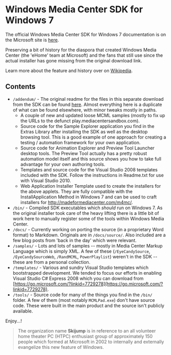 # Windows Media Center SDK for Windows 7

The official Windows Media Center SDK for Windows 7 documentation is on the Microsoft site is [here](https://docs.microsoft.com/en-us/previous-versions/windows/desktop/windows-media-center-sdk/).

Preserving a bit of history for the diaspora that created Windows Media Center (the 'eHome' team at Microsoft) and the fans that still use since the actual installer has gone missing from the original download link.

Learn more about the feature and history over on [Wikipedia](https://en.wikipedia.org/wiki/Windows_Media_Center).

## Contents

* `/addendum/` - The original readme for the files in this separate download from the SDK can be found [here](addendum/Readme.txt). Almost everything here is a duplicate of what can be found elsewhere, with minor tweaks mostly in paths.
  * A couple of new and updated loose MCML samples (mostly to fix up the URLs to the defunct play.mediacentersandbox.com).
  * Source code for the Sample Explorer application you find in the Extras Library after installing the SDK as well as the desktop browsing tool. This is a good example of one approach for creating a testing / automation framework for your own application.
  * Source code for Animation Explorer and Preview Tool Launcher desktop tools. The Preview Tool actually has a pretty robust automation model itself and this source shows you how to take full advantage for your own authoring tools.
  * Templates and source code for the Visual Studio 2008 templates included with the SDK. Follow the instructions in Readme.txt for use with Visual Studio 2010.
  * Web Application Installer Template used to create the installers for the above applets. They are fully compatible with the InstallApplication Method in Windows 7 and can be used to craft installers for http://madeformediacenter.com/m4mc/.
* `/bin/` - Compiled SDK executables which _should_ run on Windows 7. As the original installer took care of the heavy lifting there is a little bit of work here to manually register some of the tools within Windows Media Center.
* `/docs/` - Currently working on porting the source (in a proprietary Word format) to Markdown. Originals are in `/docs/source/`. Also included are a few blog posts from 'back in the day' which were relevant.
* `/samples/` - Lots and lots of samples -- mostly in Media Center Markup Language which is simply XML. A few of these (`/EyeCandySource`, `/EyeCandySourceWeb`, `/RandMCML`, `PowerPlaylist`) weren't in the SDK -- these are from a personal collection.
* `/templates/` - Various and sundry Visual Studio templates which bootstrapped development. We tended to focus our efforts in enabling Visual Studio C# Express 2008 which you can download from [https://go.microsoft.com/?linkid=7729278](https://go.microsoft.com/?linkid=7729278).
* `/tools/` - Source code for many of the things you find in the `/bin/` folder. A few of them (most notably `MCMLPad.exe`) don't have source code. These were built in the main product and the source isn't publicly available.

Enjoy...!

> The organization name **Skijump** is in reference to an all volunteer  home theater PC (HTPC) enthusiast group of approximately 150 people which formed at Microsoft in 2002 to internally and externally evangelize this new feature of Windows.
